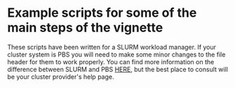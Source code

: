 # Example scripts for some of the main steps of the vignette

These scripts have been written for a SLURM workload manager. If your cluster system is PBS you will need to make some minor changes to the file header for them to work properly. You can find more information on the difference between SLURM and PBS [HERE](https://www.markdownguide.org/basic-syntax/), but the best place to consult will be your cluster provider's help page.

